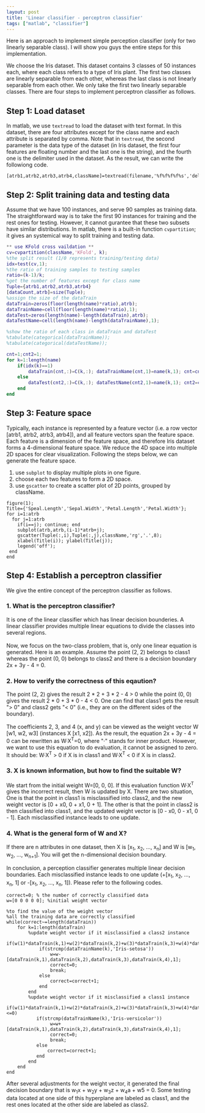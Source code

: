 ```yaml
---
layout: post
title: 'Linear classifier - perceptron classifier'
tags: ["matlab", "classifier"]
---
```


Here is an approach to implement simple perception classifier (only for two linearly separable class). I will show you guys the entire steps for this implementation. <br>

We choose the Iris dataset. This dataset contains 3 classes of 50 instances each, where each class refers to a type of Iris plant. The first two classes are linearly separable from each other, whereas the last class is not linearly separable from each other. We only take the first two linearly separable classes. There are four steps to implement perceptron classifier as follows.

## Step 1: Load dataset <br>
In matlab, we use `textread` to load the dataset with text format. In this dataset, there are four attributes except for the class name and each attribute is separated by comma. Note that in `textread`, the second parameter is the data type of the dataset (in Iris dataset, the first four features are floating number and the last one is the string), and the fourth one is the delimiter used in the dataset. As the result, we can write the followiong code.
~~~
[atrb1,atrb2,atrb3,atrb4,className]=textread(filename,'%f%f%f%f%s','delimiter,',');
~~~

## Step 2: Split training data and testing data <br>
Assume that we have 100 instances, and serve 90 samples as training data. The straightforward way is to take the first 90 instances for training and the rest ones for testing. However, it cannot gurantee that these two subsets have similar distributions. In matlab, there is a built-in function `cvpartition`; it gives an systemical way to split training and testing data.
```matlab
** use KFold cross vaildation **
cv=cvpartition(className,'KFold', k);
%the split result (1/0 represents training/testing data)
idx=test(cv,1); 
%the ratio of training samples to testing samples 
ratio=(k-1)/k;
%get the number of features except for class name
Tuple={atrb1,atrb2,atrb3,atrb4}
[dataCount,atrb]=size(Tuple);
%assign the size of the dataTrain 
dataTrain=zeros(floor(length(name)*ratio),atrb);
dataTrainName=cell(floor(length(name)*ratio),1);
dataTest=zeros(length(name)-length(dataTrain),atrb);
dataTestName=cell(length(name)-length(dataTrainName),1);

%show the ratio of each class in dataTrain and dataTest
%tabulate(categorical(dataTrainName));
%tabulate(categorical(dataTestName));

cnt=1;cnt2=1;
for k=1:length(name)
    if(idx(k)==1)
    	dataTrain(cnt,:)=C(k,:); dataTrainName(cnt,1)=name(k,1); cnt=cnt+1;
    else
        dataTest(cnt2,:)=C(k,:); dataTestName(cnt2,1)=name(k,1); cnt2=cnt2+1;
    end
end
```

## Step 3: Feature space <br>
Typically, each instance is represented by a feature vector (i.e. a row vector [atrb1, atrb2, atrb3, atrb4]), and 
all feature vectors span the feature space. Each feature is a dimension of the feature space, and therefore Iris dataset forms a 4-dimensional feature space. We reduce the 4D space into multiple 2D spaces for clear visualization. Following the steps below, we can generate the feature space.

1. use `subplot` to display multiple plots in one figure. 
2. choose each two features to form a 2D space.
3. use `gscatter` to create a scatter plot of 2D points, grouped by className.

~~~
figure(1);
Title={'Speal.Length','Sepal.Width','Petal.Length','Petal.Width'};
for i=1:atrb
  for j=1:atrb
    if(i==j); continue; end
    subplot(atrb,atrb,(i-1)*atrb+j);
    gscatter(Tuple(:,i),Tuple(:,j),className,'rg','.',8);
    xlabel(Title(i)); ylabel(Title(j));
    legend('off');
 end
end
~~~

## Step 4: Establish a perceptron classifier <br>
We give the entire concept of the perceptron classifier as follows. <br>

### 1. What is the perceptron classifier? <br>
It is one of the linear classifier which has linear decision bounderies. A linear classifier provides multiple linear equations to divide the classes into several regions. <br><br>
Now, we focus on the two-class problem, that is, only one linear equation is generated. Here is an example. Assume the point (2, 2) belongs to class1 whereas the point (0, 0) belongs to class2 and there is a decision boundary 2x + 3y - 4 = 0. 

### 2. How to verify the correctness of this eqaution? <br>
The point (2, 2) gives the result 2 * 2 + 3 * 2 - 4 > 0 while the point (0, 0) gives the result 2 * 0 + 3 * 0 - 4 < 0. One can find that class1 gets the result "> 0" and class2 gets "< 0" (i.e., they are on the different sides of the boundary). <br><br>
The coefficients 2, 3, and 4 (x, and y) can be viewed as the weight vector W [w1, w2, w3] (instances X [x1, x2]). As the result, the equation 2x + 3y - 4 = 0 can be rewritten as W·X<sup>T</sup>=0, where "·" stands for inner product. However, we want to use this equation to do evaluation, it cannot be assigned to zero. It should be: W·X<sup>T</sup> > 0 if X is in class1 and W·X<sup>T</sup> < 0 if X is in class2. <br>

### 3. X is known information, but how to find the suitable W? <br>
We start from the initial weight W=[0, 0, 0]. If this evaluation function W·X<sup>T</sup> gives the incorrect result, then W is updated by X. There are two situation, One is that the point in class1 is misclassified into class2, and the new weight vector is [0 + x0, 0 + x1, 0 + 1]. The other is that the point in class2 is then classified into class1, and the updated weight vector is [0 - x0, 0 - x1, 0 - 1]. Each misclassified instance leads to one update.

### 4. What is the general form of W and X?
If there are n attributes in one dataset, then X is [x<sub>1</sub>, x<sub>2</sub>, ..., x<sub>n</sub>] and W is [w<sub>1</sub>, w<sub>2</sub>, ..., w<sub>n+1</sub>]. You will get the n-dimensional decision boundary.

In conclusion, a perception classifier generates multiple linear decision boundaries. Each misclassified instance leads to one update (+[x<sub>1</sub>, x<sub>2</sub>, ..., x<sub>n</sub>, 1] or -[x<sub>1</sub>, x<sub>2</sub>, ..., x<sub>n</sub>, 1]). Please refer to the following codes. 

~~~
correct=0; % the number of correctly classified data
w=[0 0 0 0 0]; %initial weight vector

%to find the value of the weight vector
%all the training data are correctly classified
while(correct~=length(dataTrain))
    for k=1:length(dataTrain)
        %update weight vector if it misclassified a class2 instance
        if(w(1)*dataTrain(k,1)+w(2)*dataTrain(k,2)+w(3)*dataTrain(k,3)+w(4)*dataTrain(k,4)+w(5)>0)
            if(strcmp(dataTrainName(k),'Iris-setosa'))
                w=w-[dataTrain(k,1),dataTrain(k,2),dataTrain(k,3),dataTrain(k,4),1];
                correct=0;
                break;
            else
                correct=correct+1;
            end
        end
        %update weight vector if it misclassified a class1 instance
        if(w(1)*dataTrain(k,1)+w(2)*dataTrain(k,2)+w(3)*dataTrain(k,3)+w(4)*dataTrain(k,4)+w(5)<=0)
           if(strcmp(dataTrainName(k),'Iris-versicolor'))
                w=w+[dataTrain(k,1),dataTrain(k,2),dataTrain(k,3),dataTrain(k,4),1];
                correct=0;
                break;
           else
               correct=correct+1;
           end
        end
    end
end
~~~

After several adjustments for the weight vector, it generated the final decision boundary that is w<sub>1</sub>x + w<sub>2</sub>y + w<sub>3</sub>z + w<sub>4</sub>a + w5 = 0. Some testing data located at one side of this hyperplane are labeled as class1, and the rest ones located at the other side are labeled as class2.


